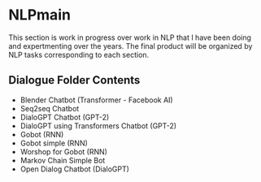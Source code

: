# NLPmain
This section is work in progress over work in NLP that I have been doing and expertmenting over the years. The final product will be organized by NLP tasks corresponding to each section. 

## Dialogue Folder Contents
* Blender Chatbot (Transformer - Facebook AI)
* Seq2seq Chatbot
* DialoGPT Chatbot (GPT-2)
* DialoGPT using Transformers Chatbot (GPT-2)
* Gobot (RNN)
* Gobot simple (RNN)
* Worshop for Gobot (RNN)
* Markov Chain Simple Bot 
* Open Dialog Chatbot (DialoGPT)
  

